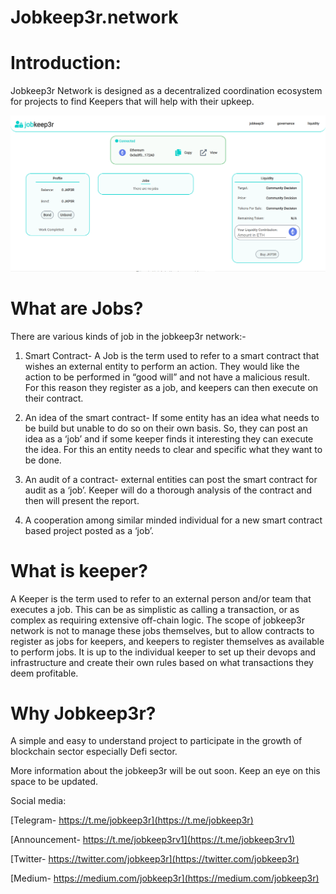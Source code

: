# Jobkeep3r.network

# Introduction:

Jobkeep3r Network is designed as a decentralized coordination ecosystem for projects to find Keepers that will help with their upkeep.

<img src="./assets/Screenshot.png" data-canonical-src="./assets/Screenshot.png" />

# What are Jobs?

There are various kinds of job in the jobkeep3r network:-

1. Smart Contract- A Job is the term used to refer to a smart contract that wishes an external entity to perform an action. They would like the action to be performed in “good will” and not have a malicious result. For this reason they register as a job, and keepers can then execute on their contract.

2. An idea of the smart contract- If some entity has an idea what needs to be build but unable to do so on their own basis. So, they can post an idea as a ‘job’ and if some keeper finds it interesting they can execute the idea. For this an entity needs to clear and specific what they want to be done.

3. An audit of a contract- external entities can post the smart contract for audit as a ‘job’. Keeper will do a thorough analysis of the contract and then will present the report.

4. A cooperation among similar minded individual for a new smart contract based project posted as a ‘job’.

# What is keeper?

A Keeper is the term used to refer to an external person and/or team that executes a job. This can be as simplistic as calling a transaction, or as complex as requiring extensive off-chain logic. The scope of jobkeep3r network is not to manage these jobs themselves, but to allow contracts to register as jobs for keepers, and keepers to register themselves as available to perform jobs. It is up to the individual keeper to set up their devops and infrastructure and create their own rules based on what transactions they deem profitable.

# Why Jobkeep3r?

A simple and easy to understand project to participate in the growth of blockchain sector especially Defi sector.

More information about the jobkeep3r will be out soon. Keep an eye on this space to be updated.

Social media:

[Telegram- https://t.me/jobkeep3r](https://t.me/jobkeep3r)

[Announcement- https://t.me/jobkeep3rv1](https://t.me/jobkeep3rv1)

[Twitter- https://twitter.com/jobkeep3r](https://twitter.com/jobkeep3r)

[Medium- https://medium.com/jobkeep3r](https://medium.com/jobkeep3r)
